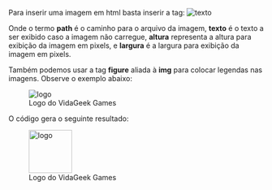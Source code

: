 Para inserir uma imagem em html basta inserir a tag:
	<img src="path" alt="texto" height="altura" width="largura">

Onde o termo <b>path</b> é o caminho para o arquivo da imagem, <b>texto</b> 
é o texto a ser exibido caso a imagem não carregue, <b>altura</b> representa a 
altura para exibição da imagem em pixels, e <b>largura</b> é a largura para 
exibição da imagem em pixels.

Também podemos usar a tag <b>figure</b> aliada à <b>img</b> para 
colocar legendas nas imagens. Observe o exemplo abaixo:
	<figure>
	<img src='http://www.vidageek.net/images/logo.png' alt='logo' />
	<figcaption>Logo do VidaGeek Games</figcaption>
	</figure>

O código gera o seguinte resultado:
<figure>
<img src='http://www.vidageek.net/images/logo.png' width='85px'; alt='logo' />
<figcaption>Logo do VidaGeek Games</figcaption>
</figure>

